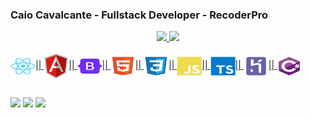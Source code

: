 ### Caio Cavalcante - Fullstack Developer - RecoderPro
<div align="center">
  <a href="https://github.com/caio-action">
  <img height="180em" src="https://github-readme-stats.vercel.app/api?username=caio-action&show_icons=true&theme=dracula&include_all_commits=true&count_private=true"/>
  <img height="180em" src="https://github-readme-stats.vercel.app/api/top-langs/?username=caio-action&layout=compact&langs_count=7&theme=dracula"/>
</div>
<div style="display: inline_block"><br>
   <img align="center" alt="Caio-React" height="30" width="40" src="https://raw.githubusercontent.com/devicons/devicon/master/icons/react/react-original.svg">||
   <img align="center" alt="Caio-Angular height="30" width="40" src="https://raw.githubusercontent.com/devicons/devicon/master/icons/angularjs/angularjs-original.svg">||
     <img align="center" alt="Caio-Bootstrap" height="30" width="40" src="https://raw.githubusercontent.com/devicons/devicon/master/icons/bootstrap/bootstrap-plain.svg">||
   <img align="center" alt="Caio-HTML" height="30" width="40" src="https://raw.githubusercontent.com/devicons/devicon/master/icons/html5/html5-original.svg">||
  <img align="center" alt="Caio-CSS" height="30" width="40" src="https://raw.githubusercontent.com/devicons/devicon/master/icons/css3/css3-original.svg">||
   <img align="center" alt="Caio-Js" height="30" width="40" src="https://raw.githubusercontent.com/devicons/devicon/master/icons/javascript/javascript-plain.svg">||
  <img align="center" alt="Caio-Ts" height="30" width="40" src="https://raw.githubusercontent.com/devicons/devicon/master/icons/typescript/typescript-plain.svg">||
   <img align="center" alt="Caio-Java" height="30" width="40" src="https://raw.githubusercontent.com/devicons/devicon/master/icons/heroku/heroku-plain.svg">||

 
 
  <img align="center" alt="Caio-Csharp" height="30" width="40" src="https://raw.githubusercontent.com/devicons/devicon/master/icons/csharp/csharp-original.svg">
  

  
  ##
 
<div style="display: inline_block"> 
  
  <a href="https://instagram.com/caiotebayotkd" target="_blank"><img src="https://img.shields.io/badge/-Instagram-%23E4405F?style=for-the-badge&logo=instagram&logoColor=white" target="_blank"></a>
  <a href = "mailto:caio_action@hotmail.com"><img src="https://img.shields.io/badge/-Outlook-%23333?style=for-the-badge&logo=outlook&logoColor=white" target="_blank"></a>
  <a href="https://www.linkedin.com/in/caio-cavalcante-455b9596" target="_blank"><img src="https://img.shields.io/badge/-LinkedIn-%230077B5?style=for-the-badge&logo=linkedin&logoColor=white" target="_blank"></a> 
  
</div>
